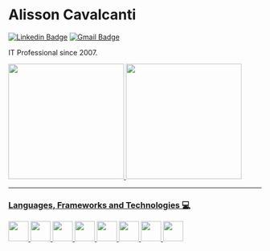 # Alisson Cavalcanti

[![Linkedin Badge](https://img.shields.io/badge/-Alisson%20cavalcanti-00875f?style=flat-square&logo=Linkedin&logoColor=white&link=https://www.linkedin.com/in/alisson-cavalcanti-417b30b8/)](https://www.linkedin.com/in/diego-schell-fernandes/) 
[![Gmail Badge](https://img.shields.io/badge/-alissoncavalcanticma@gmail.com-00875f?style=flat-square&logo=Gmail&logoColor=white&link=mailto:alissoncavalcanticma@gmail.com)](mailto:alissoncavalcanticma@gmail.com)

IT Professional since 2007.

<div align="left">
  <a href="https://github.com/alissoncavalcanticma">
  <img height="230em" src="https://github-readme-stats-sigma-five.vercel.app/api?username=alissoncavalcanticma&show_icons=true&theme=dark&include_all_commits=true&count_private=true"/>
  <img height="230em" src="https://github-readme-stats.vercel.app/api/top-langs/?username=alissoncavalcanticma&theme=dracula&hide=python,html,css,tsql,hack"/>
</div>

<hr>

### Languages, Frameworks and Technologies :computer:
<p>
<!--NodeJS-->
<code><img height="40" src="https://www.kindpng.com/picc/m/656-6568580_nodejs-logo-png-transparent-node-js-icon-png.png"></code>
<!--PHP-->
<code><img height="40" src="https://w7.pngwing.com/pngs/779/126/png-transparent-php-laravel-computer-icons-application-programming-interface-zabbix-php-logo-text-logo-programming-language.png"></code>
<!--JAVASCRIPT-->
<code><img height="40" src="https://raw.githubusercontent.com/shinokada/shinokada/master/assets/javascript.png"></code>
<!--JAVA-->
<code><img height="40" src="https://www.kindpng.com/picc/m/31-312036_java-programming-language-hd-png-download.png"></code>
<!--MULESOFT-->
<code><img height="40" src="https://www.kindpng.com/picc/m/13-138791_best-practices-for-mule-project-mulesoft-hd-png.png"></code>
<!--HTML-->
<code><img height="40" src="https://cdn.pixabay.com/photo/2017/08/05/11/16/logo-2582748_640.png"></code>
<!--CSS-->
<code><img height="40" src="https://cdn.pixabay.com/photo/2017/08/05/11/16/logo-2582747_1280.png"></code>
<!--BOOTSTRAP-->
<code><img height="40" src="https://www.kindpng.com/picc/m/27-278320_bootstrap-logo-logo-png-bootstrap-logo-transparent-png.png"></code>

</a>

